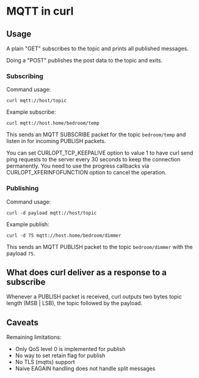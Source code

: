 <!--
Copyright (C) Daniel Stenberg, <daniel@haxx.se>, et al.

SPDX-License-Identifier: curl
-->

# MQTT in curl

## Usage

A plain "GET" subscribes to the topic and prints all published messages.

Doing a "POST" publishes the post data to the topic and exits.


### Subscribing

Command usage:

    curl mqtt://host/topic

Example subscribe:

    curl mqtt://host.home/bedroom/temp

This sends an MQTT SUBSCRIBE packet for the topic `bedroom/temp` and listen in
for incoming PUBLISH packets.

You can set CURLOPT_TCP_KEEPALIVE option to value 1 to have curl send ping requests to
the server every 30 seconds to keep the connection permanently. You need to use the
progress callbacks via CURLOPT_XFERINFOFUNCTION option to cancel the operation.

### Publishing

Command usage:

    curl -d payload mqtt://host/topic

Example publish:

    curl -d 75 mqtt://host.home/bedroom/dimmer

This sends an MQTT PUBLISH packet to the topic `bedroom/dimmer` with the
payload `75`.

## What does curl deliver as a response to a subscribe

Whenever a PUBLISH packet is received, curl outputs two bytes topic length (MSB | LSB), the topic followed by the
payload.

## Caveats

Remaining limitations:
 - Only QoS level 0 is implemented for publish
 - No way to set retain flag for publish
 - No TLS (mqtts) support
 - Naive EAGAIN handling does not handle split messages
